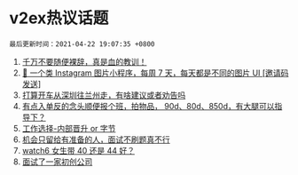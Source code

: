 # v2ex热议话题

`最后更新时间：2021-04-22 19:07:35 +0800`

1. [千万不要随便裸辞，真是血的教训！](https://www.v2ex.com/t/772311)
1. [🌁 一个类 Instagram 图片小程序，每周 7 天，每天都是不同的图片 UI [邀请码发送]](https://www.v2ex.com/t/772333)
1. [打算开车从深圳往兰州走，有啥建议或者劝告吗](https://www.v2ex.com/t/772419)
1. [有点入单反的念头顺便报个班，拍物品， 90d、80d、850d，有大腿可以指导下？](https://www.v2ex.com/t/772355)
1. [工作选择-内部晋升 or 字节](https://www.v2ex.com/t/772369)
1. [机会只留给有准备的人，面试不刷题真不行](https://www.v2ex.com/t/772337)
1. [watch6 女生带 40 还是 44 好？](https://www.v2ex.com/t/772358)
1. [面试了一家初创公司](https://www.v2ex.com/t/772415)

